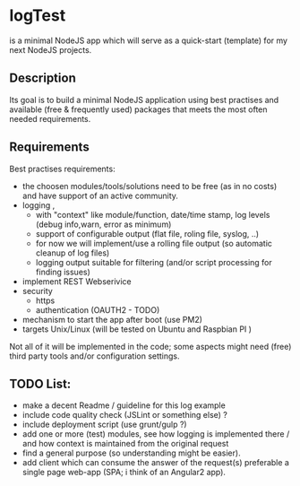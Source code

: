 # logTest
is a minimal NodeJS app which will serve as a quick-start (template) for my next NodeJS projects.

## Description 
Its goal is to build a minimal NodeJS application using best practises and available (free & frequently used) packages that meets the most often needed requirements.


## Requirements
Best practises requirements:
- the choosen modules/tools/solutions need to be free (as in no costs) and have support of an active community.
- logging , 
  - with "context" like module/function, date/time stamp, log levels (debug info,warn, error as minimum)
  - support of configurable output (flat file, roling file, syslog, ..)
  - for now we will implement/use a rolling file output (so automatic cleanup of log files)
  - logging output suitable for filtering (and/or script processing for finding issues)
- implement REST Webserivice
- security
  - https
  - authentication (OAUTH2 - TODO)
- mechanism to start the app after boot (use PM2)
- targets Unix/Linux (will be tested on Ubuntu and Raspbian PI )


Not all of it will be implemented in the code; some aspects might need (free) third party tools and/or configuration settings.

 
## TODO List:
- make a decent Readme / guideline for this log example
- include code quality check (JSLint or something else) ?
- include deployment script (use grunt/gulp ?)
- add one or more (test) modules, see how logging is implemented there / and how context is maintained from the original request
- find a general purpose (so understanding might be easier).
- add client which can consume the answer of the request(s) preferable a single page web-app (SPA; i think of an Angular2 app).





